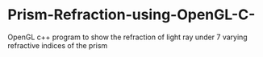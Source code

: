 # Prism-Refraction-using-OpenGL-C-
OpenGL c++ program to show the refraction of light ray under 7 varying refractive indices of the prism
